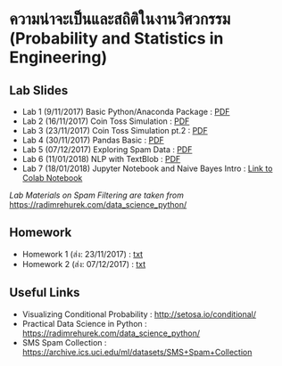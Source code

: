 # ความน่าจะเป็นและสถิติในงานวิศวกรรม (Probability and Statistics in Engineering)

## Lab Slides
- Lab 1 (9/11/2017) Basic Python/Anaconda Package : [PDF](/lecture2%20-%20intro%20to%20anaconda,%20spyder,%20numpy,%20python.pdf)
- Lab 2 (16/11/2017) Coin Toss Simulation : [PDF](/lecture3%20-%20coin%20toss%20simulation.pdf)
- Lab 3 (23/11/2017) Coin Toss Simulation pt.2 : [PDF](/lecture4%20-%20cointoss2.pdf)
- Lab 4 (30/11/2017) Pandas Basic : [PDF](/lecture5%20-%20pandas.pdf) 
- Lab 5 (07/12/2017) Exploring Spam Data : [PDF](/lecture6%20-%20spam%20data.pdf)
- Lab 6 (11/01/2018) NLP with TextBlob : [PDF](/lecture7%20-%20textblob.pdf)
- Lab 7 (18/01/2018) Jupyter Notebook and Naive Bayes Intro : [Link to Colab Notebook](https://colab.research.google.com/notebook#fileId=1TDRBXEbtAp8P4zIMq_zEKaPSawz3B6pX)

*Lab Materials on Spam Filtering are taken from* https://radimrehurek.com/data_science_python/ 

## Homework
- Homework 1 (ส่ง: 23/11/2017) : [txt](/hw1.txt)
- Homework 2 (ส่ง: 07/12/2017) : [txt](/hw2.txt)

## Useful Links
- Visualizing Conditional Probability : http://setosa.io/conditional/
- Practical Data Science in Python : https://radimrehurek.com/data_science_python/
- SMS Spam Collection : https://archive.ics.uci.edu/ml/datasets/SMS+Spam+Collection
